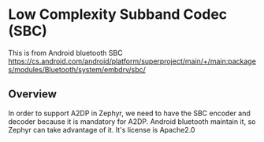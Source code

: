 # Low Complexity Subband Codec (SBC)
This is from Android bluetooth SBC https://cs.android.com/android/platform/superproject/main/+/main:packages/modules/Bluetooth/system/embdrv/sbc/

## Overview
In order to support A2DP in Zephyr, we need to have the SBC encoder and decoder because it is mandatory for A2DP.
Android bluetooth maintain it, so Zephyr can take advantage of it. It's license is Apache2.0
